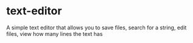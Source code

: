 # text-editor

A simple text editor that allows you to save files, search for a string, edit files, view how many lines the text has